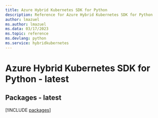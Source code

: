 ```yaml
---
title: Azure Hybrid Kubernetes SDK for Python
description: Reference for Azure Hybrid Kubernetes SDK for Python
author: lmazuel
ms.author: lmazuel
ms.data: 03/17/2023
ms.topic: reference
ms.devlang: python
ms.service: hybridkubernetes
---
```

# Azure Hybrid Kubernetes SDK for Python - latest
## Packages - latest
[!INCLUDE [packages](hybrid-kubernetes-index.md)]